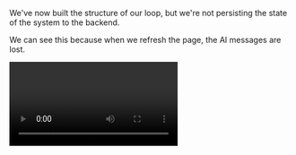 We've now built the structure of our loop, but we're not persisting the state of the system to the backend.

We can see this because when we refresh the page, the AI messages are lost.

<Video resourceId="persistingthesystem-SwMvJcLaU.mp4" />

## Adjusting our schema

The shape of our messages has slightly changed since we last worked on persistence. We're now storing annotations as well as parts.

- `annotations` are being used to show the reasoning steps in the UI
- `parts` contain the `text` content of the message

We need to adjust our schema to reflect this. We'll need to add a new `annotations` field to the `messages` table, and make it `json`.

## Fixing `onFinish`

We have an `onFinish` being passed to our loop, but it's never called. First things first, we should pass that to the function that answers the question.

```ts
streamText({
  onFinish: opts.onFinish, // from the parameters above
});
```

## Collecting the annotations

However we also need to make sure the annotations we're attaching to the message are collected.

We can do that in the scope of the `/api/chat` route, by saving the annotations in a temporary variable:

```ts
import type { OurMessageAnnotation } from "./types";

const annotations: OurMessageAnnotation[] = [];

// ...existing code

const writeMessageAnnotation = (
  annotation: OurMessageAnnotation,
) => {
  // Save the annotation in-memory
  annotations.push(annotation);
  // Send it to the client
  dataStream.writeMessageAnnotation(annotation);
};
```

Then, when the loop has finished, we can save the annotations to the database. The plan here is, before upserting the chat and its messages, we'll manually add the annotations to the last message

```ts
streamText({
  // ...existing code
  onFinish: async () => {
    // Get the last message
    const lastMessage = messages[messages.length - 1];
    if (!lastMessage) {
      return;
    }

    // Add the annotations to the last message
    lastMessage.annotations = annotations;

    // Upsert the chat and its messages
    await upsertChat({
      messages,
    });
  },
});
```

You'll then also need to go into `upsertChat` and ensure that the annotations are saved to the database, along with the `role` and `parts`.

## Steps To Complete

- Read the existing Drizzle schemas file.
- Read the existing DB helper functions.
- Read the existing 'answer question' code.
- Add a new `annotations` field to table where the messages are stored. It should be `json`, and optional.
- Adjust the helper functions to save the annotations to the database, adjust the places the messages are fetched to include the annotations.
- Make sure the `onFinish` function is passed to the `streamText` function in the answer question code.
- Adjust the `/api/chat` route to collect the annotations (via the `writeMessageAnnotation` function), append them to the last message, and then pass the updated messages to the `upsertChat` function.
- Check it in the UI to see if it works.
